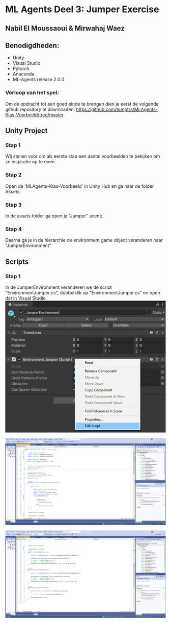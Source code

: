 # ML Agents Deel 3: Jumper Exercise

## Nabil El Moussaoui & Mirwahaj Waez


## Benodigdheden:
-   Unity
-   Visual Studio
-   Pytorch
-   Anaconda
-   ML-Agents release 2.0.0

### Verloop van het spel:

Om de opdracht tot een goed einde te brengen dien je eerst de volgende github repository te downloaden: 
https://github.com/tomptrs/MLAgents-Klas-Voorbeeld/tree/master

## Unity Project

### Stap 1

Wij stellen voor om als eerste stap een aantal voorbeelden te bekijken om zo inspiratie op te doen.

### Stap 2

Open de 'MLAgents-Klas-Voorbeeld' in Unity Hub en ga naar de folder Assets.

### Stap 3

In de assets folder ga open je "Jumper" scene.

### Stap 4

Daarna ga je in de hierarchie de environment game object veranderen naar "JumperEnvironment"

## Scripts

### Stap 1
In de JumperEnvironment veranderen we de script "EnvironmentJumper.cs", dubbelklik op "EnvironmentJumper.cs" en open dat in Visual Studio
![](Screenshots/DubbelklikEnvironmentJumperCs.png)

![](Screenshots/EnvironmentJumper01.png)

![](Screenshots/EnvironmentJumper02.png)



